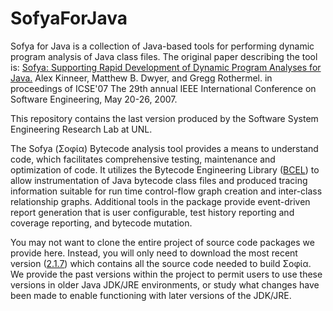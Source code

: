 # SofyaForJava
Sofya for Java is a collection of Java-based tools for performing dynamic program analysis of Java class files.
The original paper describing the tool is:
<a href="http://digitalcommons.unl.edu/cgi/viewcontent.cgi?article=1126&context=cseconfwork">
Sofya: Supporting Rapid Development of Dynamic Program Analyses for Java.</a> Alex Kinneer, Matthew B. Dwyer, and Gregg Rothermel.
in proceedings of ICSE'07 The 29th annual IEEE International Conference on Software Engineering, May 20-26, 2007.

This repository contains the last version produced by the Software System Engineering Research Lab at UNL.

The Sofya (&#931;&#959;&#966;&#943;&#945;) Bytecode analysis tool provides a means to
understand code, which facilitates comprehensive testing, maintenance and optimization of code.
It utilizes the Bytecode Engineering Library (<a href="http://commons.apache.org/proper/commons-bcel/">BCEL</a>)
to allow instrumentation of Java bytecode class files and produced tracing information suitable
for run time control-flow graph creation and inter-class relationship graphs.  Additional tools in
the package provide event-driven report generation that is user configurable, test history reporting
and coverage reporting, and bytecode mutation.

You may not want to clone the entire project of source code packages we provide here.  Instead, you
will only need to download the most recent version
(<a href="https://github.com/SofyaTool/SofyaForJava/raw/master/sofya-2.1.7.tar.gz">2.1.7</a>) 
which contains all the source code needed
to build &#931;&#959;&#966;&#943;&#945;.  We provide the past versions within the project to permit
users to use these versions in older Java JDK/JRE environments, or study what changes have been made
to enable functioning with later versions of the JDK/JRE.
